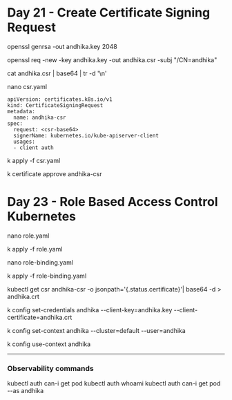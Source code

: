 # Day 21 - Create Certificate Signing Request
openssl genrsa -out andhika.key 2048

openssl req -new -key andhika.key -out andhika.csr -subj "/CN=andhika"

cat andhika.csr | base64 | tr -d '\n'

nano csr.yaml

```
apiVersion: certificates.k8s.io/v1
kind: CertificateSigningRequest
metadata:
  name: andhika-csr
spec:
  request: <csr-base64>
  signerName: kubernetes.io/kube-apiserver-client
  usages:
  - client auth
```

k apply -f csr.yaml

k certificate approve andhika-csr

# Day 23 - Role Based Access Control Kubernetes

nano role.yaml

k apply -f role.yaml

nano role-binding.yaml

k apply -f role-binding.yaml

kubectl get csr andhika-csr -o jsonpath='{.status.certificate}'| base64 -d > andhika.crt

k config set-credentials andhika --client-key=andhika.key --client-certificate=andhika.crt

k config set-context andhika --cluster=default --user=andhika

k config use-context andhika

---

### Observability commands
kubectl auth can-i get pod
kubectl auth whoami
kubectl auth can-i get pod --as andhika
